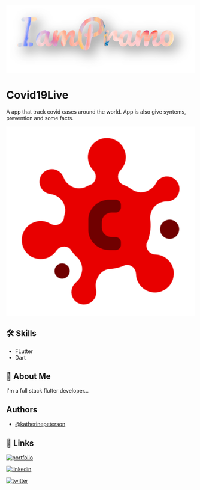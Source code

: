 
![logo](https://raw.githubusercontent.com/Prashant-Mohania/MockPedia/main/ss/IamPramo.png)
# Covid19Live

A app that track covid cases around the world. App is also give syntems, prevention and some facts.

![logo](https://raw.githubusercontent.com/Prashant-Mohania/Covid19Live/main/ss/logo.png)
## 🛠 Skills
- FLutter
- Dart

  
## 🚀 About Me
I'm a full stack flutter developer...

  
## Authors

- [@katherinepeterson](https://www.github.com/Prashant-Mohania)

  
## 🔗 Links
[![portfolio](https://img.shields.io/badge/my_portfolio-000?style=for-the-badge&logo=ko-fi&logoColor=white)](https://iampramo.netlify.app/#/)

[![linkedin](https://img.shields.io/badge/linkedin-0A66C2?style=for-the-badge&logo=linkedin&logoColor=white)](https://www.linkedin.com/in/prashant-mohania/)

[![twitter](https://img.shields.io/badge/twitter-1DA1F2?style=for-the-badge&logo=twitter&logoColor=white)](https://twitter.com/PrashantMohania)